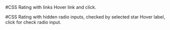 #CSS Rating with links
Hover link and click.

#CSS Rating with hidden radio inputs, checked by selected star
Hover label, click for check radio input.
